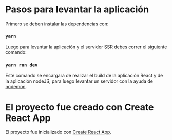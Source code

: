 # Pasos para levantar la aplicación

Primero se deben instalar las dependencias con:

### `yarn`

Luego para levantar la aplicación y el servidor SSR debes correr el siguiente comando:

### `yarn run dev`

Este comando se encargara de realizar el build de la aplicación React y de la aplicación nodeJS, para luego levantar un servidor con la ayuda de [nodemon](https://nodemon.io/). 

# El proyecto fue creado con Create React App

El proyecto fue inicializado con [Create React App](https://github.com/facebook/create-react-app).
